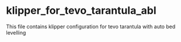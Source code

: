 # klipper_for_tevo_tarantula_abl

This file contains klipper configuration for tevo tarantula with auto bed levelling
